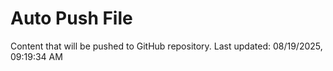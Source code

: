 # Auto Push File

Content that will be pushed to GitHub repository.
Last updated: 08/19/2025, 09:19:34 AM